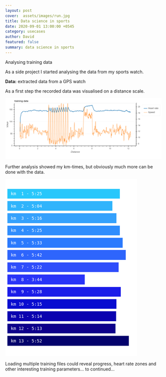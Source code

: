 ```yaml
---
layout: post
cover:  assets/images/run.jpg
title: Data science in sports
date: 2020-09-01 13:00:00 +0545
category: usecases
author: David
featured: false
summary: data science in sports
---
```


Analysing training data


As a side project I started analysing the data from my sports watch.

**Data:** extracted data from a GPS watch

As a first step the recorded data was visualised on a distance scale.

![image 2](/assets/images/running_analysis.png)

Further analysis showed my km-times, but obviously much more can be done with the data.

![image running times](/assets/images/running_kmtimes.png)

Loading multiple training files could reveal progress, heart rate zones and other interesting training parameters...
to continued...

